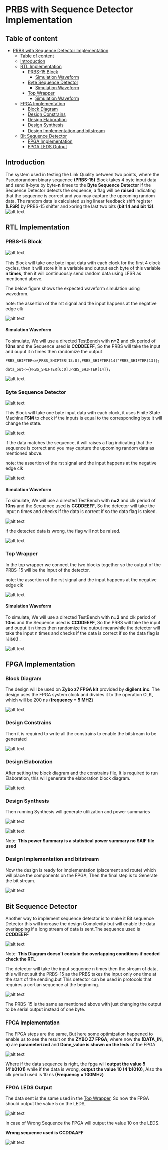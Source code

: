 # PRBS with Sequence Detector Implementation
## Table of content
- [PRBS with Sequence Detector Implementation](#prbs-with-sequence-detector-implementation)
  - [Table of content](#table-of-content)
  - [Introduction](#introduction)
  - [RTL Implementation](#rtl-implementation)
    - [PRBS-15 Block](#prbs-15-block)
      - [Simulation Waveform](#simulation-waveform)
    - [Byte Sequence Detector](#byte-sequence-detector)
      - [Simulation Waveform](#simulation-waveform-1)
    - [Top Wrapper](#top-wrapper)
      - [Simulation Waveform](#simulation-waveform-2)
  - [FPGA Implementation](#fpga-implementation)
    - [Block Diagram](#block-diagram)
    - [Design Constrains](#design-constrains)
    - [Design Elaboration](#design-elaboration)
    - [Design Synthesis](#design-synthesis)
    - [Design Implementation and bitstream](#design-implementation-and-bitstream)
  - [Bit Sequence Detector](#bit-sequence-detector)
    - [FPGA Implementation](#fpga-implementation-1)
    - [FPGA LEDS Output](#fpga-leds-output)


## Introduction
The system used in testing the Link Quality between two points, where the Pseudorandom binary sequence **(PRBS-15)** Block takes 4 byte input data and send it-byte by byte-**n** times to the **Byte Sequence Detector** if the Sequence Detector detects the sequence, a flag will be **raised** indicating that the sequence is correct and you may capture the upcoming random data.
The random data is calculated using linear feedback shift register **(LFSR)** by PRBS-15 shifter and xoring the last two bits **(bit 14 and bit 13)**.
![alt text](<images/system diagram black.jpg>)
## RTL Implementation
### PRBS-15 Block
![alt text](<images/PRBS Diagram.jpg>)

This Block will take one byte input data with each clock for the first 4 clock cycles, then it will store it in a variable and output each byte of this variable **n times**, then it will continuously send random data using LFSR as mentioned above.

The below figure shows the expected waveform simulation using wavedrom.

note: the assertion of the rst signal and the input happens at the negative edge clk

![alt text](<images/prbs wavedrom.jpg>)
#### Simulation Waveform
To simulate, We will use a directed TestBench with **n=2** and clk period of **10ns** and the Sequence used is **CCDDEEFF**,
So the PRBS will take the input and ouput it n times then randomize the output 

`PRBS_SHIFTER<={PRBS_SHIFTER[13:0],PRBS_SHIFTER[14]^PRBS_SHIFTER[13]};`

`data_out<={PRBS_SHIFTER[6:0],PRBS_SHIFTER[14]};` 

![alt text](<images/PRBS-15 WAVE.jpg>)

### Byte Sequence Detector

![alt text](<images/seq detect Diagram.jpg>)

This Block will take one byte input data with each clock, it uses Finite State Machine **FSM** to check if the inputs is equal to the corresponding byte it will change the state.

![alt text](<images/state Diagram.jpg>)

 if the data matches the sequence, it will raises a flag indicating that the sequence is correct and you may capture the upcoming random data as mentioned above.

note: the assertion of the rst signal and the input happens at the negative edge clk

![alt text](<images/detect wavedrom.jpg>)

#### Simulation Waveform

To simulate, We will use a directed TestBench with **n=2** and clk period of **10ns** and the Sequence used is **CCDDEEFF**,
So the detector will take the input n times and checks if the data is correct if so the data flag is raised.

![alt text](<images/detect WAVE.jpg>)

if the detected data is wrong, the flag will not be raised.

![alt text](<images/detect wrong WAVE.jpg>)

### Top Wrapper
In the top wrapper we connect the two blocks together so the output of the PRBS-15 will be the input of the detector.

note: the assertion of the rst signal and the input happens at the negative edge clk

![alt text](images/top%20wrapper%20wavedrom.jpg)

#### Simulation Waveform

To simulate, We will use a directed TestBench with **n=2** and clk period of **10ns** and the Sequence used is **CCDDEEFF**,
So the PRBS will take the input and ouput it n times then randomize the output meanwhile the detector will take the input n times and checks if the data is correct if so the data flag is raised .

![alt text](images/top%20wrapper%20wave.jpg)

## FPGA Implementation
### Block Diagram
The design will be used on **Zybo z7 FPGA kit** provided by **digilent.inc**.
The design uses the FPGA system clock and divides it to the operation CLK, which will be 200 ns (**frequency = 5 MHZ**)

![alt text](images/block_diagram.jpg)

### Design Constrains
Then it is required to write all the constrains to enable the bitstream to be generated

![alt text](images/constrains.jpg)

### Design Elaboration
After setting the block diagram and the constrains file, It is required to run Elaboration, this will generate the elaboration block diagram.

![alt text](images/elaboration.jpg)

### Design Synthesis 
Then running Synthesis will generate utilization and power summaries

![alt text](images/utilization.jpg)

![alt text](images/statistical_power.jpg)

Note: **This power Summary is a statistical power summary no SAIF file used**

### Design Implementation and bitstream

Now the design is ready for implementation (placement and route) which will place the components on the FPGA, Then the final step is to Generate the bit stream.

![alt text](images/implementation.jpg)

## Bit Sequence Detector
Another way to implement sequence detector is to make it Bit sequence Detector this will increase the design Complexity but will enable the data overlapping if a long stream of data is sent.The sequence used is **CCDDEEFF**

![alt text](images/state_diagram_with_no_overlap.jpg)

Note: **This Diagram doesn't contain the overlapping conditions if needed check the RTL** 

The detector will take the input sequence n times then the stream of data, this will not suit the PRBS-15 as the PRBS takes the input only one time at the start of the sending.but This detector can be used in protocols that requires a certian sequence at the beginning.

![alt text](images/bit%20system.jpg)

The PRBS-15 is the same as mentioned above with just changing the output to be serial output instead of one byte.

### FPGA Implementation
The FPGA steps are the same, But here some optimization happened to enable us to see the result on the **ZYBO Z7 FPGA**, where now the **(DATA_IN, n)** are **parameterized** and **Done_value is shown on the leds** of the FPGA

![alt text](images/block%20bit.jpg)

 Where if the data sequence is right, the fpga will **output the value 5 (4'b0101)** while if the data is wrong, **output the value 10 (4'b1010)**, Also the clk period used is 10 ns **(Frequency = 100MHz)**

 ### FPGA LEDS Output
 The data sent is the same used in the [Top Wrapper](#top-wrapper), So now the FPGA should output the value 5 on the LEDS,

![alt text](images/FPGA%20correct%20output.jpg)

In case of Wrong Sequence the FPGA will output the value 10 on the LEDS.

**Wrong sequence used is CCDDAAFF**

![alt text](images/FPGA%20wrong%20output.jpg)
